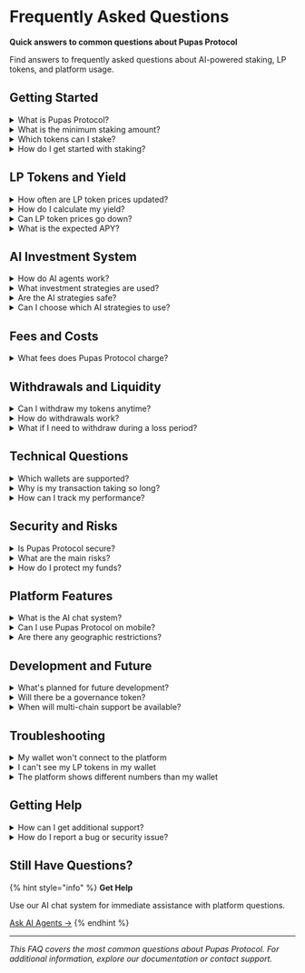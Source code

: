 # Frequently Asked Questions

**Quick answers to common questions about Pupas Protocol**

Find answers to frequently asked questions about AI-powered staking, LP tokens, and platform usage.

## Getting Started

<details>
<summary>What is Pupas Protocol?</summary>

Pupas Protocol is an AI-powered staking platform for USDTu and USDT-ERC20 tokens on Waves blockchain. Users stake tokens, receive LP tokens, and earn yield through AI-managed fund allocation across DeFi protocols.
</details>

<details>
<summary>What is the minimum staking amount?</summary>

There is **no minimum staking amount**. You can stake any amount of USDTu or USDT-ERC20 tokens to participate in Pupas Protocol. This makes the protocol accessible to all users regardless of their budget size.
</details>

<details>
<summary>Which tokens can I stake?</summary>

You can stake:
- **USDTu** (Waves native): Contract `34N9YcEETLWn93qYQ64EsP1x89tSruJU44RrEMSXXEPJ`
- **USDT-ERC20** (Ethereum): Bridged to Waves via gateway

Both tokens provide the same staking experience through the unified platform interface.
</details>

<details>
<summary>How do I get started with staking?</summary>

1. **Connect Wallet**: Visit pupas.ai/staking and connect your Waves wallet
2. **Prepare Funds**: Ensure you have USDTu/USDT-ERC20 and WAVES for transaction fees
3. **Stake Tokens**: Enter amount, select token type, and confirm transaction
4. **Receive LP Tokens**: LP tokens representing your stake are minted to your wallet
5. **Monitor Performance**: Track your yield through LP token price changes
</details>

## LP Tokens and Yield

<details>
<summary>How often are LP token prices updated?</summary>

LP token prices update **hourly** via the oracle system using the `updateLpPrice` smart contract method. The price calculation follows:

**LP Price = Total Pool Balance ÷ Total LP Tokens**

Price updates are recorded on-chain and visible through the platform dashboard.
</details>

<details>
<summary>How do I calculate my yield?</summary>

Your yield comes from LP token price appreciation:

```ride
# Example calculation (pseudocode for demonstration)
let initialLpPrice = 1000000  # 1.00 with 6 decimals
let currentLpPrice = 1150000  # 1.15 with 6 decimals
let yieldPercent = fraction((currentLpPrice - initialLpPrice), 100, initialLpPrice)
# Result: 15% gain

# Your portfolio value
let yourLpTokens = 1000000000  # 1000 LP tokens (6 decimals)
let portfolioValue = fraction(yourLpTokens, currentLpPrice, Scale6)
```
</details>

<details>
<summary>Can LP token prices go down?</summary>

**Yes**, LP token prices can decrease if AI strategies result in losses. The protocol doesn't guarantee profits and investments may lose value during adverse market conditions. Only stake what you can afford to lose.
</details>

<details>
<summary>What is the expected APY?</summary>

Based on historical performance:
- **Average APY**: 12-16%
- **Range**: 8-20% depending on market conditions
- **Risk Level**: Medium (volatility around 12.5%)

Performance varies with market conditions and AI strategy effectiveness.
</details>

## AI Investment System

<details>
<summary>How do AI agents work?</summary>

The AI system uses multiple agents for different functions:

1. **Investment Agent**: Manages fund allocation across DeFi protocols
2. **Risk Agent**: Monitors exposure and implements safeguards
3. **Oracle Agent**: Provides price data for LP token pricing
4. **Chat Agents**: Four specialized assistants for user support

All agents work together to optimize returns while managing risk.
</details>

<details>
<summary>What investment strategies are used?</summary>

AI agents focus on DeFi opportunities including:
- Lending protocol optimization
- Staking opportunities
- Yield farming strategies

Specific strategies and allocations are managed automatically by the AI system.
</details>

<details>
<summary>Are the AI strategies safe?</summary>

AI strategies include multiple risk management features:
- **Position Limits**: Maximum 25% of pool per strategy
- **Stop Losses**: 5% stop-loss on individual positions
- **Diversification**: Spread across multiple uncorrelated strategies
- **Real-time Monitoring**: Instant system health checks

However, all investment strategies involve risk and potential losses.
</details>

<details>
<summary>Can I choose which AI strategies to use?</summary>

Currently, the AI system automatically allocates funds across strategies for optimal risk-adjusted returns. **Custom strategy selection** is planned for Q4 2025 as part of the governance token launch.
</details>

## Fees and Costs

<details>
<summary>What fees does Pupas Protocol charge?</summary>

- **Protocol Fee**: 0.3% of stake amount (sent to treasury at staking)
- **Network Fees**: Standard Waves blockchain transaction fees
- **No Withdrawal Fees**: No fee to unstake tokens

The protocol fee is deducted from your stake amount and sent to the treasury when you stake.
</details>

## Withdrawals and Liquidity

<details>
<summary>Can I withdraw my tokens anytime?</summary>

**Yes**, you can withdraw anytime. The withdrawal process burns your LP tokens and returns USDTu/USDT-ERC20 at the current LP token price. Withdrawal timing may vary based on available liquidity and AI position management.
</details>

<details>
<summary>How do withdrawals work?</summary>

1. **Burn LP Tokens**: Your LP tokens are destroyed
2. **Calculate Return**: `USDTu/USDT-ERC20 Return = LP Tokens × Current LP Price`
3. **Transfer Funds**: USDTu/USDT-ERC20 transferred to your wallet
4. **Update Pool**: Total LP supply decreases, pool balance adjusts

You receive the current LP token price at time of withdrawal.
</details>

<details>
<summary>What if I need to withdraw during a loss period?</summary>

You can always withdraw, but you'll receive the current LP token price, which may be lower than your initial stake if AI strategies have lost money. Consider market conditions and your risk tolerance before withdrawing during volatile periods.
</details>

## Technical Questions

<details>
<summary>Which wallets are supported?</summary>

Any Waves-compatible wallet including:
- **Waves.Exchange** (web wallet)
- **Waves Keeper** (browser extension)
- **WX Network** (mobile and web)
- **Ledger** (hardware wallet with Waves app)
- **Other Waves wallets**
</details>

<details>
<summary>Why is my transaction taking so long?</summary>

Waves blockchain typically confirms transactions in ~1 minute. Delays may occur due to:
- **Network Congestion**: High transaction volume
- **Low Fees**: Insufficient WAVES for transaction fees
- **Wallet Issues**: Connection problems with your wallet

Check transaction status on [Waves Explorer](https://wavesexplorer.com) using your transaction hash.
</details>

<details>
<summary>How can I track my performance?</summary>

Monitor your staking performance through:
- **Platform Dashboard**: Real-time LP price and portfolio value
- **Transaction History**: Record of stakes and withdrawals
- **AI Chat System**: Ask agents for performance analysis
- **On-chain Data**: All transactions visible on Waves blockchain
</details>

## Security and Risks

<details>
<summary>Is Pupas Protocol secure?</summary>

Security measures include:
- **Audited Smart Contracts**: Professional security reviews completed
- **Multi-signature Controls**: Critical operations require multiple signatures
- **Timelock Mechanisms**: Administrative functions have delays
- **Emergency Procedures**: Circuit breakers for unusual conditions

However, DeFi protocols always involve smart contract risks.
</details>

<details>
<summary>What are the main risks?</summary>

**Smart Contract Risk**: Potential vulnerabilities in protocol code
**Market Risk**: AI strategies may lose money in adverse conditions
**Liquidity Risk**: Withdrawals may face delays during high demand
**Technology Risk**: System failures or bugs could impact operations

Only stake what you can afford to lose.
</details>

<details>
<summary>How do I protect my funds?</summary>

**Security Best Practices**:
- Never share private keys or seed phrases
- Use hardware wallets for large amounts
- Verify contract addresses before transactions
- Be cautious of phishing attempts
- Keep wallet software updated

The protocol includes security measures but users must also practice good security habits.
</details>

## Platform Features

<details>
<summary>What is the AI chat system?</summary>

The AI chat features four specialized agents:
- **General Support**: Platform navigation and basic questions
- **Yield Analytics**: Performance insights and explanations
- **Technical Support**: Transaction help and troubleshooting
- **Security & Risk**: Risk assessment and security guidance

Available at pupas.ai/assistant for user assistance.
</details>

<details>
<summary>Can I use Pupas Protocol on mobile?</summary>

Yes, the platform is mobile-responsive and works on mobile devices through web browsers. Access the same functionality as desktop users.
</details>

<details>
<summary>Are there any geographic restrictions?</summary>

Pupas Protocol is accessible globally, but users must comply with their local regulations regarding cryptocurrency and DeFi participation. We recommend consulting local legal advice if unsure about regulatory compliance.
</details>

## Development and Future

<details>
<summary>What's planned for future development?</summary>

The protocol continues development with focus on:
- Enhanced AI capabilities
- Improved user interface
- Additional security measures
- Community feedback integration

See the [Development Roadmap](../protocol/roadmap.md) for current development phases.
</details>

<details>
<summary>Will there be a governance token?</summary>

**Yes**, a governance token is planned for **Q4 2024**. Token holders will be able to:
- Vote on protocol parameters and fee structures
- Select AI investment strategies
- Propose new features and improvements
- Participate in revenue sharing (under consideration)
</details>

<details>
<summary>When will multi-chain support be available?</summary>

Multi-chain expansion is **75% complete** with launch expected in **Q2 2024**:
- ✅ Ethereum integration ready
- ✅ Polygon support implemented
- 🔄 BSC compatibility in testing
- ⏳ Arbitrum and Optimism development

This will provide access to larger DeFi ecosystems and cross-chain arbitrage opportunities.
</details>

## Troubleshooting

<details>
<summary>My wallet won't connect to the platform</summary>

**Common Solutions**:
1. **Refresh Page**: Clear browser cache and reload
2. **Check Network**: Ensure wallet is set to Waves mainnet
3. **Update Wallet**: Use latest version of wallet software
4. **Try Different Browser**: Some wallets work better in specific browsers
5. **Disable Ad Blockers**: May interfere with wallet connections

Contact support if issues persist.
</details>

<details>
<summary>I can't see my LP tokens in my wallet</summary>

LP tokens may not appear automatically in all wallets. To add them manually:
1. **Find Contract Address**: Get LP token contract from platform
2. **Add Custom Token**: Use wallet's "Add Token" feature
3. **Enter Details**: Contract address and token information
4. **Refresh Wallet**: LP tokens should now be visible

Your tokens are safe on the blockchain even if not visible in wallet interface.
</details>

<details>
<summary>The platform shows different numbers than my wallet</summary>

**Possible Causes**:
- **Price Updates**: LP prices update hourly, wallet may show outdated value
- **Network Sync**: Blockchain sync delays between platform and wallet
- **Display Precision**: Different decimal precision in calculations

Use the platform dashboard for most accurate, real-time information.
</details>

## Getting Help

<details>
<summary>How can I get additional support?</summary>

**Support Options**:
- **AI Chat**: pupas.ai/assistant - Automated support system
- **Community Channels**: Discord and Telegram for discussions
- **Documentation**: Comprehensive guides and tutorials
- **Direct Contact**: Email support for complex issues

Start with AI chat for immediate assistance.
</details>

<details>
<summary>How do I report a bug or security issue?</summary>

**Bug Reports**: Use community channels or contact support directly

**Security Issues**: 
- Report security concerns through appropriate channels
- Provide detailed information about potential issues
- Follow responsible disclosure practices

Security reports are taken seriously and investigated promptly.
</details>

## Still Have Questions?

{% hint style="info" %}
**Get Help**

Use our AI chat system for immediate assistance with platform questions.

[Ask AI Agents →](https://pupas.ai/assistant)
{% endhint %}

---

*This FAQ covers the most common questions about Pupas Protocol. For additional information, explore our documentation or contact support.*